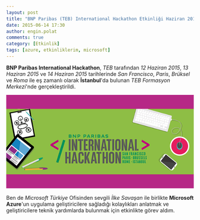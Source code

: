 ```yaml
---
layout: post
title: "BNP Paribas (TEB) International Hackathon Etkinliği Haziran 2015"
date: 2015-06-14 17:30
author: engin.polat
comments: true
category: [Etkinlik]
tags: [azure, etkinliklerim, microsoft]
---
```

**BNP Paribas International Hackathon**, *TEB* tarafından *12 Haziran 2015*, *13 Haziran 2015* ve *14 Haziran 2015* tarihlerinde *San Francisco*, *Paris*, *Brüksel* ve *Roma* ile eş zamanlı olarak **İstanbul**'da bulunan *TEB Formasyon Merkezi*'nde gerçekleştirildi.

![](/assets/uploads/2015/06/BNPParibasEtkinlik.png)

Ben de *Microsoft Türkiye* Ofisinden sevgili *İlke Savaşan* ile birlikte **Microsoft Azure**'un uygulama geliştiricilere sağladığı kolaylıkları anlatmak ve geliştiricilere teknik yardımlarda bulunmak için etkinlikte görev aldım.


